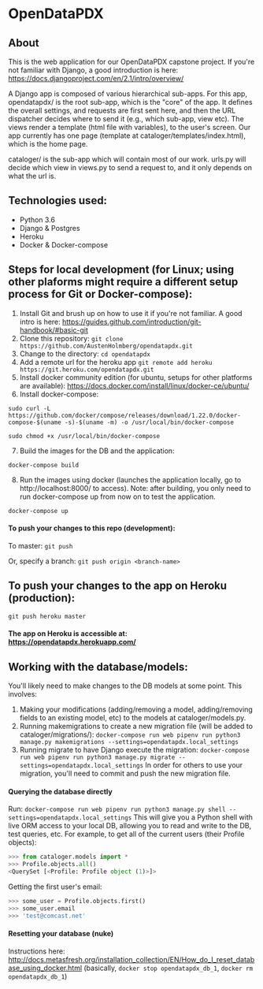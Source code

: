 # OpenDataPDX

## About
This is the web application for our OpenDataPDX capstone project. 
If you're not familiar with Django, a good introduction is here: https://docs.djangoproject.com/en/2.1/intro/overview/

A Django app is composed of various hierarchical sub-apps.
For this app, opendatapdx/ is the root sub-app, which is the "core" of the app. It defines the overall settings, and requests are first sent here, and then the URL dispatcher decides where to send it (e.g., which sub-app, view etc). The views render a template (html file with variables), to the user's screen. Our app currently has one page (template at cataloger/templates/index.html), which is the home page.

cataloger/ is the sub-app which will contain most of our work. urls.py will decide which view in views.py to send a request to, and it only depends on what the url is. 

## Technologies used:
+ Python 3.6
+ Django & Postgres
+ Heroku
+ Docker & Docker-compose

## Steps for local development (for Linux; using other plaforms might require a different setup process for Git or Docker-compose):
1. Install Git and brush up on how to use it if you're not familiar. A good intro is here: https://guides.github.com/introduction/git-handbook/#basic-git
2. Clone this repository: `git clone https://github.com/AustenHolmberg/opendatapdx.git`
3. Change to the directory: `cd opendatapdx`
4. Add a remote url for the heroku app `git remote add heroku https://git.heroku.com/opendatapdx.git`
5. Install docker community edition (for ubuntu, setups for other platforms are available): https://docs.docker.com/install/linux/docker-ce/ubuntu/
6. Install docker-compose:

`
sudo curl -L https://github.com/docker/compose/releases/download/1.22.0/docker-compose-$(uname -s)-$(uname -m) -o /usr/local/bin/docker-compose
`

`
sudo chmod +x /usr/local/bin/docker-compose
`

7. Build the images for the DB and the application:

`
docker-compose build
`

8. Run the images using docker (launches the application locally, go to http://localhost:8000/ to access).
Note: after building, you only need to run docker-compose up from now on to test the application.

`
docker-compose up
`

#### To push your changes to this repo (development):

To master:
`
git push
`

Or, specify a branch:
`
git push origin <branch-name>
`

## To push your changes to the app on Heroku (production):

`
git push heroku master
`

#### The app on Heroku is accessible at: https://opendatapdx.herokuapp.com/

## Working with the database/models:
You'll likely need to make changes to the DB models at some point.
This involves: 
1. Making your modifications (adding/removing a model, adding/removing fields to an existing model, etc) to the models at cataloger/models.py.
2. Running makemigrations to create a new migration file (will be added to cataloger/migrations/):
`
docker-compose run web pipenv run python3 manage.py makemigrations --settings=opendatapdx.local_settings
`
3. Running migrate to have Django execute the migration:
`
docker-compose run web pipenv run python3 manage.py migrate --settings=opendatapdx.local_settings
`
In order for others to use your migration, you'll need to commit and push the new migration file.

#### Querying the database directly
Run:
`
docker-compose run web pipenv run python3 manage.py shell --settings=opendatapdx.local_settings
`
This will give you a Python shell with live ORM access to your local DB, allowing you to read and write to the DB, test queries, etc.
For example, to get all of the current users (their Profile objects):
```python
>>> from cataloger.models import *        
>>> Profile.objects.all()                 
<QuerySet [<Profile: Profile object (1)>]>
```
Getting the first user's email:
```python
>>> some_user = Profile.objects.first()
>>> some_user.email
>>> 'test@comcast.net'
```

#### Resetting your database (nuke)
Instructions here: http://docs.metasfresh.org/installation_collection/EN/How_do_I_reset_database_using_docker.html
(basically, `docker stop opendatapdx_db_1`, `docker rm opendatapdx_db_1`)
